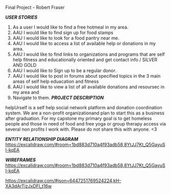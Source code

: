 Final Project - Robert Fraser

***USER STORIES***
1. As a user I would like to find a free hotmeal in my area.
2. AAU I would like to find sign up for food stamps
3. AAU I would like to look for a food pantry near me.
4. AAU I would like to access a list of available help or donations in my area.
5. AAU I would like to find links to organizations and programs that are self help fitness and educationally oriented and get contact info / 
SILVER AND GOLD
6. AAU I would like to Sign up to be a regular donor. 
7. AAU I would like to post in forums about specified topics in the 3 main areas of self help eduacation and fitness
8. AAU I would like to view a list of all available donations and resoursec in my area and 
9. Navigate to them.
***PROJECT DESCRIPTION***

helpUrself is a self help social network platform and donation coordination system. We are a non-profit organizationand  plan to start this as a business after graduation. For my capstone my primary goal is to get homeless people and those in need of food and free yoga or group therapy access via several non profits I work with. Please do not share this with anyone. <3 


***ENTITY RELATIONSHIP DIAGRAM***
https://excalidraw.com/#room=1bd883d710a4f93adb58,8YtJJ7Kt_Q5GayuSI-kqEA

***WIREFRAMES***
https://excalidraw.com/#room=1bd883d710a4f93adb58,8YtJJ7Kt_Q5GayuSI-kqEA

https://excalidraw.com/#json=6447251769524224,kH-XA3dArTjzJxDFl_t16w
